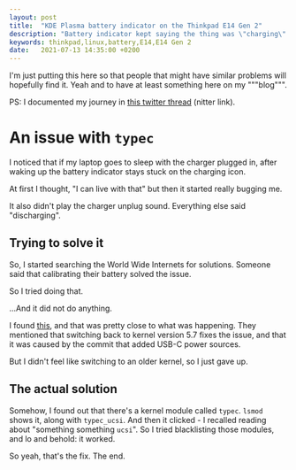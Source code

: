 ```yaml
---
layout: post
title:  "KDE Plasma battery indicator on the Thinkpad E14 Gen 2"
description: "Battery indicator kept saying the thing was \"charging\". It wasn't.\nTL;DR: blacklist typec.\nLinux issues are fun to solve."
keywords: thinkpad,linux,battery,E14,E14 Gen 2
date:   2021-07-13 14:35:00 +0200
---
```


I'm just putting this here so that people that might have similar problems
will hopefully find it. Yeah and to have at least something here on my """blog""".

PS: I documented my journey in [this twitter thread](https://nitter.net/chfourchfour/status/1409550000074412036#m) (nitter link).

# An issue with `typec`

I noticed that if my laptop goes to sleep with the charger plugged in,
after waking up the battery indicator stays stuck on the charging icon.

At first I thought, "I can live with that" but then it started really bugging me.

It also didn't play the charger unplug sound. Everything else said "discharging".

## Trying to solve it

So, I started searching the World Wide Internets for solutions.
Someone said that calibrating their battery solved the issue.

So I tried doing that.

...And it did not do anything.

I found [this](https://gitlab.freedesktop.org/upower/upower/-/issues/126#note_643852), and that was pretty close to what was happening.
They mentioned that switching back to kernel version 5.7 fixes the issue, and that it was caused by the commit that added USB-C power sources.

But I didn't feel like switching to an older kernel, so I just gave up.

## The actual solution

Somehow, I found out that there's a kernel module called `typec`. `lsmod` shows it, along with `typec_ucsi`.
And then it clicked - I recalled reading about "something something `ucsi`".
So I tried blacklisting those modules, and lo and behold: it worked.

So yeah, that's the fix.
The end.
